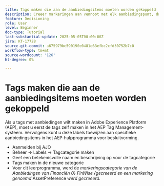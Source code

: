 ```yaml
---
title: Tags maken die aan de aanbiedingsitems moeten worden gekoppeld
description: Creeer markeringen aan vennoot met elk aanbiedingspunt, dat het gemakkelijker maakt om te zoeken, te filteren, en regels of strategieën tijdens verpersoonlijking en beslissing toe te passen
feature: Decisioning
role: User
level: Beginner
doc-type: Tutorial
last-substantial-update: 2025-05-05T00:00:00Z
jira: KT-17728
source-git-commit: a675979bc590190e0481e63efbc2cfd30752b7c0
workflow-type: tm+mt
source-wordcount: '126'
ht-degree: 0%

---
```



# Tags maken die aan de aanbiedingsitems moeten worden gekoppeld

Als u tags met aanbiedingen wilt maken in Adobe Experience Platform (AEP), moet u eerst de tags zelf maken in het AEP Tag Management-systeem. Vervolgens kunt u deze labels toewijzen aan specifieke aanbiedingsitems in het AEP-hulpprogramma voor besluitvorming.

* Aanmelden bij AJO
* Beheer -> Labels -> Tagcategorie maken
* Geef een betekenisvolle naam en beschrijving op voor de tagcategorie
* Tags maken in de nieuwe categorie
* Voor dit leerprogramma, werd de _markeringscategorie van de Aanbiedingen van Financiën 0} FinWise {gecreeerd en een markering genoemd_ AssetPreference _werd gecreeerd._